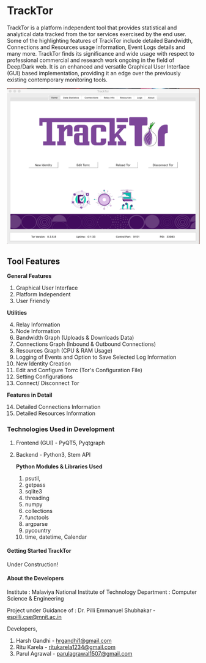 # TrackTor

TrackTor is a platform independent tool that provides statistical and analytical data tracked from the tor services exercised by the end user. Some of the highlighting features of TrackTor include detailed Bandwidth, Connections and Resources usage information, Event Logs details and many more. TrackTor finds its significance and wide usage with respect to professional commercial and research work ongoing in the field of Deep/Dark web. It is an enhanced and versatile Graphical User Interface (GUI) based implementation, providing it an edge over the previously existing contemporary monitoring tools.

![Home Page](Screenshots/Home.png)

## Tool Features

**General Features**

  1. Graphical User Interface
  2. Platform Independent
  3. User Friendly

**Utilities**

  4. Relay Information
  5. Node Information
  6. Bandwidth Graph (Uploads & Downloads Data)
  7. Connections Graph (Inbound & Outbound Connections) 
  8. Resources Graph (CPU & RAM Usage)
  9. Logging of Events and Option to Save Selected Log Information
  10. New Identity Creation
  11. Edit and Configure Torrc (Tor's Configuration File)
  12. Setting Configurations
  13. Connect/ Disconnect Tor

**Features in Detail**

  14. Detailed Connections Information
  15. Detailed Resources Information

### Technologies Used in Development

1. Frontend (GUI) - PyQT5, Pyqtgraph

2. Backend - Python3, Stem API
   
   **Python Modules & Libraries Used**
   
      1.  psutil,
      2.  getpass
      3.  sqlite3
      4.  threading
      5.  numpy
      6.  collections
      7.  functools
      8.  argparse
      9.  pycountry
      10. time, datetime, Calendar
      
#### Getting Started TrackTor

Under Construction!

#### About the Developers

Institute : Malaviya National Institute of Technology
Department : Computer Science & Engineering

Project under Guidance of : Dr. Pilli Emmanuel Shubhakar - espilli.cse@mnit.ac.in

Developers,
  
  1. Harsh Gandhi   - hrgandhi1@gmail.com
  2. Ritu Karela    - ritukarela1234@gmail.com
  3. Parul Agrawal  - parulagrawal1507@gmail.com
  





